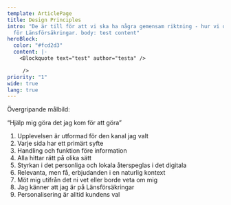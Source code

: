 ```yaml
---
template: ArticlePage
title: Design Principles
intro: "De är till för att vi ska ha några gemensam riktning - hur vi designar
  för Länsförsäkringar. body: test content"
heroBlock:
  color: "#fcd2d3"
  content: |-
    <Blockquote text="test" author="testa" />

     />
priority: "1"
wide: true
lang: true
---
```

<div>
<Collapse content="e" title="e" />
<Collapse content="t" title="t" />
</div>

Övergripande målbild:

 “Hjälp mig göra det jag kom för att göra”

1. Upplevelsen är utformad för den kanal jag valt
2. Varje sida har ett primärt syfte
3. Handling och funktion före information
4. Alla hittar rätt på olika sätt
5. Styrkan i det personliga och lokala återspeglas i det digitala
6. Relevanta, men få, erbjudanden i en naturlig kontext
7. Möt mig utifrån det ni vet eller borde veta om mig
8. Jag känner att jag är på Länsförsäkringar
9. Personalisering är alltid kundens val